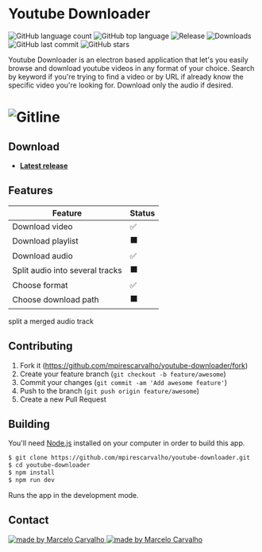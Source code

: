 # Youtube Downloader

<p align="start">
	  <img alt="GitHub language count" src="https://img.shields.io/github/languages/count/mpirescarvalho/youtube-downloader?style=flat">
	  <img alt="GitHub top language" src="https://img.shields.io/github/languages/top/mpirescarvalho/youtube-downloader">
    <img alt="Release" src="https://img.shields.io/github/release/mpirescarvalho/youtube-downloader.svg">
    <img alt="Downloads" src="https://img.shields.io/github/downloads/mpirescarvalho/youtube-downloader/total.svg">
	  <img alt="GitHub last commit" src="https://img.shields.io/github/last-commit/mpirescarvalho/youtube-downloader">
	  <img alt="GitHub stars" src="https://img.shields.io/github/stars/mpirescarvalho/youtube-downloader?style=social">
</p>

Youtube Downloader is an electron based application that let's you easily browse and download youtube videos in any format of your choice. Search by keyword if you're trying to find a video or by URL if already know the specific video you're looking for. Download only the audio if desired.

<h1 align="start">
  <img alt="Gitline" title="#Gitline" src="./.github/demo.gif" />
</h1>

## Download

- **[Latest release](https://github.com/mpirescarvalho/youtube-downloader/releases/latest)**

## Features

| Feature              | Status |
| -------------------- | ------ |
| Download video       | ✅     |
| Download playlist    | ⬛     |
| Download audio       | ✅     |
| Split audio into several tracks       | ⬛     |
| Choose format        | ✅     |
| Choose download path | ⬛     |

split a merged audio track

## Contributing

1. Fork it (<https://github.com/mpirescarvalho/youtube-downloader/fork>)
2. Create your feature branch (`git checkout -b feature/awesome`)
3. Commit your changes (`git commit -am 'Add awesome feature'`)
4. Push to the branch (`git push origin feature/awesome`)
5. Create a new Pull Request

## Building

You'll need [Node.js](https://nodejs.org) installed on your computer in order to build this app.

```bash
$ git clone https://github.com/mpirescarvalho/youtube-downloader.git
$ cd youtube-downloader
$ npm install
$ npm run dev
```

Runs the app in the development mode.<br/>

## Contact

<a href="https://github.com/mpirescarvalho">
  <img alt="made by Marcelo Carvalho" src="https://img.shields.io/badge/made%20by-Marcelo Carvalho-%237519C1">
</a>
<a href="mailto:mpirescarvalho17@gmail.com">
  <img alt="made by Marcelo Carvalho" src="https://img.shields.io/badge/-mpirescarvalho17@gmail.com-c14438?style=flat-square&logo=Gmail&logoColor=white&link=mailto:mpirescarvalho17@gmail.com" />
</a>
